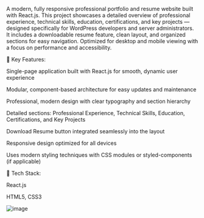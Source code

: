 A modern, fully responsive professional portfolio and resume website built with React.js. This project showcases a detailed overview of professional experience, technical skills, education, certifications, and key projects — designed specifically for WordPress developers and server administrators. It includes a downloadable resume feature, clean layout, and organized sections for easy navigation. Optimized for desktop and mobile viewing with a focus on performance and accessibility.

🚀 Key Features:

Single-page application built with React.js for smooth, dynamic user experience

Modular, component-based architecture for easy updates and maintenance

Professional, modern design with clear typography and section hierarchy

Detailed sections: Professional Experience, Technical Skills, Education, Certifications, and Key Projects

Download Resume button integrated seamlessly into the layout

Responsive design optimized for all devices

Uses modern styling techniques with CSS modules or styled-components (if applicable)

🔧 Tech Stack:

React.js

HTML5, CSS3

![image](https://github.com/user-attachments/assets/138734ed-ae7e-4ff6-9c5f-db9f2a007a64)
